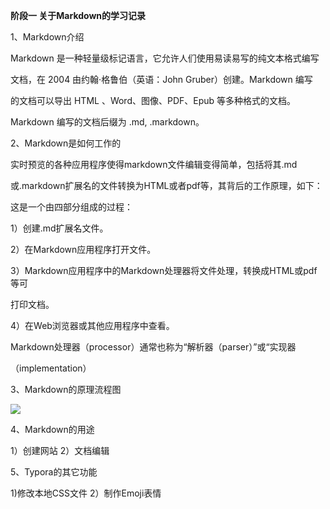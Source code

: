**阶段一 关于Markdown的学习记录**

1、Markdown介绍

Markdown 是一种轻量级标记语言，它允许人们使用易读易写的纯文本格式编写

文档，在 2004 由约翰·格鲁伯（英语：John Gruber）创建。Markdown 编写

的文档可以导出 HTML 、Word、图像、PDF、Epub 等多种格式的文档。

Markdown 编写的文档后缀为 .md, .markdown。

2、Markdown是如何工作的

实时预览的各种应用程序使得markdown文件编辑变得简单，包括将其.md

或.markdown扩展名的文件转换为HTML或者pdf等，其背后的工作原理，如下：

这是一个由四部分组成的过程：

1）创建.md扩展名文件。

2）在Markdown应用程序打开文件。

3）Markdown应用程序中的Markdown处理器将文件处理，转换成HTML或pdf等可

打印文档。

4）在Web浏览器或其他应用程序中查看。

Markdown处理器（processor）通常也称为“解析器（parser）”或“实现器

（implementation）

3、Markdown的原理流程图

![](C:\Users\lenovo\Desktop\4762028-6e3ebde8d0bafb57.webp.jpg)

4、Markdown的用途

1）创建网站   2）文档编辑

5、Typora的其它功能

1)修改本地CSS文件  2）制作Emoji表情